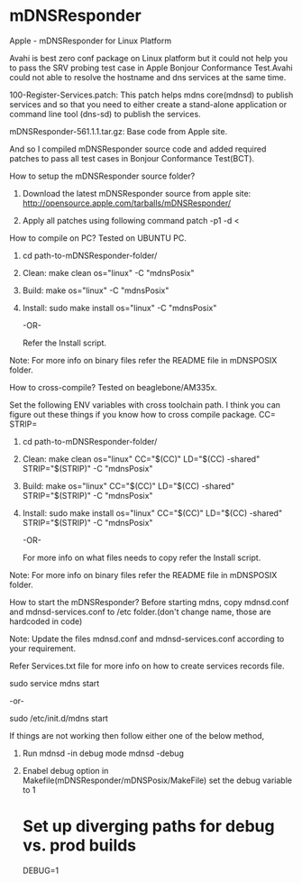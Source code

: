 # mDNSResponder
Apple - mDNSResponder for Linux Platform

Avahi is best zero conf package on Linux platform but it could not help you to pass the SRV probing test case in Apple Bonjour Conformance Test.Avahi could not able to resolve the hostname and dns services at the same time.

100-Register-Services.patch:
This patch helps mdns core(mdnsd) to publish services and so that you need to either create a stand-alone application or command line tool (dns-sd) to publish the services.

mDNSResponder-561.1.1.tar.gz:
Base code from Apple site.

And so I compiled mDNSResponder source code and added required patches to pass all test cases in Bonjour Conformance Test(BCT).

How to setup the mDNSResponder source folder?


1) Download the latest mDNSResponder source from apple site:
	http://opensource.apple.com/tarballs/mDNSResponder/

2) Apply all patches using following command
	patch -p1 -d <path-to-mDNSResponder-folder> < <path-to-patch-file>


How to compile on PC?
Tested on UBUNTU PC.

1) cd path-to-mDNSResponder-folder/

2) Clean:
	make clean os="linux" -C "mdnsPosix"

3) Build:
	make os="linux" -C "mdnsPosix"

4) Install:
	sudo make install os="linux" -C "mdnsPosix"

	-OR-

	Refer the Install script.

Note:
	For more info on binary files refer the README file in mDNSPOSIX folder.


How to cross-compile?
Tested on beaglebone/AM335x.

Set the following ENV variables with cross toolchain path. I think you can figure out these things if you know how to cross compile package.
CC=<gcc-cross-toolchain>
STRIP=<STRIP-cross-toolchain>

1) cd path-to-mDNSResponder-folder/

2) Clean:
	make clean os="linux" CC="$(CC)" LD="$(CC) -shared" STRIP="$(STRIP)" -C "mdnsPosix"

3) Build:
	make os="linux" CC="$(CC)" LD="$(CC) -shared" STRIP="$(STRIP)" -C "mdnsPosix"

4) Install:
	sudo make install os="linux" CC="$(CC)" LD="$(CC) -shared" STRIP="$(STRIP)" -C "mdnsPosix"

	-OR-

	For more info on what files needs to copy refer the Install script.

Note:
	For more info on binary files refer the README file in mDNSPOSIX folder.


How to start the mDNSResponder?
Before starting mdns, copy mdnsd.conf and mdnsd-services.conf to /etc folder.(don't change name, those are hardcoded in code)

Note: Update the files mdnsd.conf and mdnsd-services.conf according to your requirement.

Refer Services.txt file for more info on how to create services records file.

sudo service mdns start

-or- 

sudo /etc/init.d/mdns start

If things are not working then follow either one of the below method,

1) Run mdnsd -in debug mode
	mdnsd -debug

2) Enabel debug option in Makefile(mDNSResponder/mDNSPosix/MakeFile)
	set the debug variable to 1
	
	# Set up diverging paths for debug vs. prod builds
	DEBUG=1




